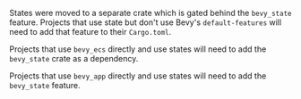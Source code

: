 States were moved to a separate crate which is gated behind the `bevy_state` feature. Projects that use state but don't use Bevy's `default-features` will need to add that feature to their `Cargo.toml`.

Projects that use `bevy_ecs` directly and use states will need to add the `bevy_state` crate as a dependency.

Projects that use `bevy_app` directly and use states will need to add the `bevy_state` feature.
